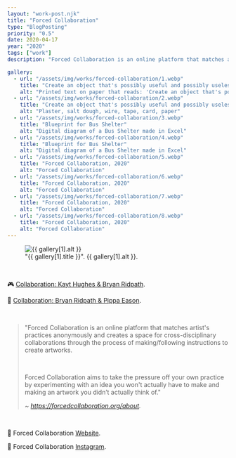 ```yaml
---
layout: "work-post.njk"
title: "Forced Collaboration"
type: "BlogPosting"
priority: "0.5"
date: 2020-04-17
year: "2020"
tags: ["work"]
description: "Forced Collaboration is an online platform that matches artist's practices anonymously and creates a space for cross-disciplinary collaborations through the process of making/following instructions to create artworks."

gallery:
  - url: "/assets/img/works/forced-collaboration/1.webp"
    title: "Create an object that's possibly useful and possibly useless but definitely beautiful"
    alt: "Printed text on paper that reads: 'Create an object that's possibly useful and possibly useless but definitely beautiful'"
  - url: "/assets/img/works/forced-collaboration/2.webp"
    title: "Create an object that's possibly useful and possibly useless but definitely beautiful"
    alt: "Plaster, salt dough, wire, tape, card, paper"
  - url: "/assets/img/works/forced-collaboration/3.webp"
    title: "Blueprint for Bus Shelter"
    alt: "Digital diagram of a Bus Shelter made in Excel"
  - url: "/assets/img/works/forced-collaboration/4.webp"
    title: "Blueprint for Bus Shelter"
    alt: "Digital diagram of a Bus Shelter made in Excel"
  - url: "/assets/img/works/forced-collaboration/5.webp"
    title: "Forced Collaboration, 2020"
    alt: "Forced Collaboration"
  - url: "/assets/img/works/forced-collaboration/6.webp"
    title: "Forced Collaboration, 2020"
    alt: "Forced Collaboration"
  - url: "/assets/img/works/forced-collaboration/7.webp"
    title: "Forced Collaboration, 2020"
    alt: "Forced Collaboration"
  - url: "/assets/img/works/forced-collaboration/8.webp"
    title: "Forced Collaboration, 2020"
    alt: "Forced Collaboration"
---
```


<figure class="main-article__figure">
    <img src="{{ gallery[1].url  }}" alt="{{ gallery[1].alt }}" title="{{ gallery[1].title }}">
        <figcaption>
            "{{ gallery[1].title }}". {{ gallery[1].alt }}.
        </figcaption>
</figure>

<br>

<p>🎮 <a href="https://www.forcedcollaboration.org/" target="_blank" rel="noopener">Collaboration: Kayt Hughes & Bryan Ridpath</a>.</p>
<p>🚏 <a href="https://forcedcollaboration.org/Bryan-Ridpath-and-Pippa-Eason" target="_blank" rel="noopener">Collaboration: Bryan Ridpath & Pippa Eason</a>.</p>

<br>

<blockquote>
<p>"Forced Collaboration is an online platform that matches artist's practices anonymously and creates a space for cross-disciplinary collaborations through the process of making/following instructions to create artworks.</p>

<br>

<p>Forced Collaboration aims to take the pressure off your own practice by experimenting with an idea you won't actually have to make and making an artwork you didn’t actually think of."</p>

<cite>~ <a href="https://forcedcollaboration.org/about" target="_blank" rel="noopener">https://forcedcollaboration.org/about</a>.</cite>
</blockquote>

<br>

<p>🤝 Forced Collaboration <a href="https://www.forcedcollaboration.org/" target="_blank" rel="noopener">Website</a>.</p>
<p>🔗 Forced Collaboration <a href="https://www.instagram.com/forcedcollaboration_/" target="_blank" rel="noopener">Instagram</a>.</p>

<br>
<br>
<script async src="/js/modal.js"></script>